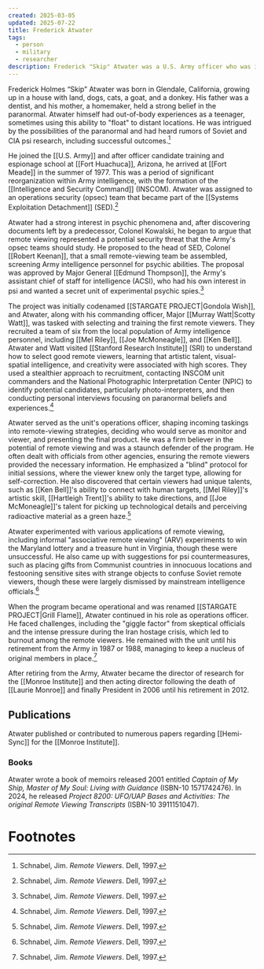 ```yaml
---
created: 2025-03-05
updated: 2025-07-22
title: Frederick Atwater
tags:
  - person
  - military
  - researcher
description: Frederick "Skip" Atwater was a U.S. Army officer who was instrumental in the creation of the Stargate Project. He later became the president of the Monroe Institute, an organization focused on the study of human consciousness.
---
```


Frederick Holmes “Skip” Atwater was born in Glendale, California, growing up in a house with land, dogs, cats, a goat, and a donkey. His father was a dentist, and his mother, a homemaker, held a strong belief in the paranormal. Atwater himself had out-of-body experiences as a teenager, sometimes using this ability to "float" to distant locations. He was intrigued by the possibilities of the paranormal and had heard rumors of Soviet and CIA psi research, including successful outcomes.[^1]

He joined the [[U.S. Army]] and after officer candidate training and espionage school at [[Fort Huachuca]], Arizona, he arrived at [[Fort Meade]] in the summer of 1977. This was a period of significant reorganization within Army intelligence, with the formation of the [[Intelligence and Security Command]] (INSCOM). Atwater was assigned to an operations security (opsec) team that became part of the [[Systems Exploitation Detachment]] (SED).[^1]

Atwater had a strong interest in psychic phenomena and, after discovering documents left by a predecessor, Colonel Kowalski, he began to argue that remote viewing represented a potential security threat that the Army's opsec teams should study. He proposed to the head of SED, Colonel [[Robert Keenan]], that a small remote-viewing team be assembled, screening Army intelligence personnel for psychic abilities. The proposal was approved by Major General [[Edmund Thompson]], the Army's assistant chief of staff for intelligence (ACSI), who had his own interest in psi and wanted a secret unit of experimental psychic spies.[^1]

The project was initially codenamed [[STARGATE PROJECT|Gondola Wish]], and Atwater, along with his commanding officer, Major [[Murray Watt|Scotty Watt]], was tasked with selecting and training the first remote viewers. They recruited a team of six from the local population of Army intelligence personnel, including [[Mel Riley]], [[Joe McMoneagle]], and [[Ken Bell]]. Atwater and Watt visited [[Stanford Research Institute]] (SRI) to understand how to select good remote viewers, learning that artistic talent, visual-spatial intelligence, and creativity were associated with high scores. They used a stealthier approach to recruitment, contacting INSCOM unit commanders and the National Photographic Interpretation Center (NPIC) to identify potential candidates, particularly photo-interpreters, and then conducting personal interviews focusing on paranormal beliefs and experiences.[^1]

Atwater served as the unit's operations officer, shaping incoming taskings into remote-viewing strategies, deciding who would serve as monitor and viewer, and presenting the final product. He was a firm believer in the potential of remote viewing and was a staunch defender of the program. He often dealt with officials from other agencies, ensuring the remote viewers provided the necessary information. He emphasized a "blind" protocol for initial sessions, where the viewer knew only the target type, allowing for self-correction. He also discovered that certain viewers had unique talents, such as [[Ken Bell]]'s ability to connect with human targets, [[Mel Riley]]'s artistic skill, [[Hartleigh Trent]]'s ability to take directions, and [[Joe McMoneagle]]'s talent for picking up technological details and perceiving radioactive material as a green haze.[^1]

Atwater experimented with various applications of remote viewing, including informal "associative remote viewing" (ARV) experiments to win the Maryland lottery and a treasure hunt in Virginia, though these were unsuccessful. He also came up with suggestions for psi countermeasures, such as placing gifts from Communist countries in innocuous locations and festooning sensitive sites with strange objects to confuse Soviet remote viewers, though these were largely dismissed by mainstream intelligence officials.[^1]

When the program became operational and was renamed [[STARGATE PROJECT|Grill Flame]], Atwater continued in his role as operations officer. He faced challenges, including the "giggle factor" from skeptical officials and the intense pressure during the Iran hostage crisis, which led to burnout among the remote viewers. He remained with the unit until his retirement from the Army in 1987 or 1988, managing to keep a nucleus of original members in place.[^1]

After retiring from the Army, Atwater became the director of research for the [[Monroe Institute]] and then acting director following the death of [[Laurie Monroe]] and finally President in 2006 until his retirement in 2012.

## Publications
Atwater published or contributed to numerous papers regarding [[Hemi-Sync]] for the [[Monroe Institute]].
### Books
Atwater wrote a book of memoirs released 2001 entitled *Captain of My Ship, Master of My Soul: Living with Guidance* (ISBN-10 1571742476).
In 2024, he released *Project 8200: UFO/UAP Bases and Activities: The original Remote Viewing Transcripts* (ISBN-10 3911151047).
# Footnotes

[^1]: Schnabel, Jim. *Remote Viewers*. Dell, 1997.